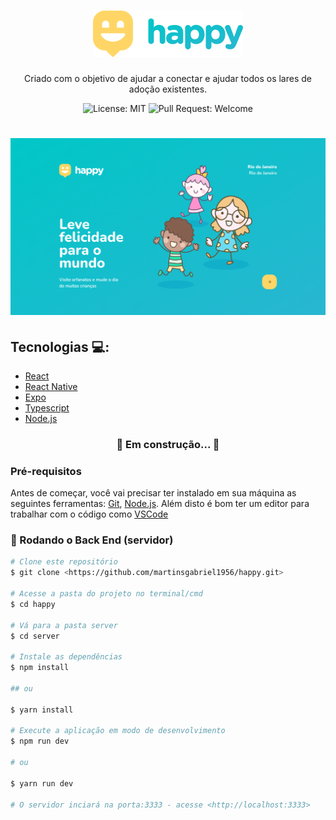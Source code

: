 <h1 align="center">
  <img src=".github/Logo.png" alt="happy" title="happy" />
</h1>

<p align="center">
  Criado com o objetivo de ajudar a conectar e ajudar todos os lares de adoção existentes.
</p>

<p align="center">
  <img alt="License: MIT" src="https://img.shields.io/github/license/martinsgabriel1956/happy?style=for-the-badge" />
  <img alt="Pull Request: Welcome" src="https://img.shields.io/static/v1?label=PRs&message=welcome&color=15C3D6&labelColor=4E4E4E&style=for-the-badge" />
</p>

<h1 align="center">
  <img src=".github/banner.png" alt="happy" />
</h1>

## Tecnologias :computer::

<ul>
  <li>
    <a href="https://pt-br.reactjs.org/">React</a>
  </li>

  <li>
     <a href="https://reactnative.dev/">React Native</a>
  </li>

  <li>
     <a href="https://expo.io/">Expo</a>
  </li>

  <li>
     <a href="https://www.typescriptlang.org/">Typescript</a>
  </li>
  
  <li>
     <a href="https://nodejs.org/en/">Node.js</a>
  </li>
</ul>

<h3 align="center"> 
  🚧  Em construção...  🚧
</h3>
  
### Pré-requisitos

Antes de começar, você vai precisar ter instalado em sua máquina as seguintes ferramentas:
[Git](https://git-scm.com), [Node.js](https://nodejs.org/en/). 
Além disto é bom ter um editor para trabalhar com o código como [VSCode](https://code.visualstudio.com/)

### 🎲 Rodando o Back End (servidor)

```bash
# Clone este repositório
$ git clone <https://github.com/martinsgabriel1956/happy.git>

# Acesse a pasta do projeto no terminal/cmd
$ cd happy

# Vá para a pasta server
$ cd server

# Instale as dependências
$ npm install

## ou

$ yarn install

# Execute a aplicação em modo de desenvolvimento
$ npm run dev

# ou

$ yarn run dev

# O servidor inciará na porta:3333 - acesse <http://localhost:3333>
```

